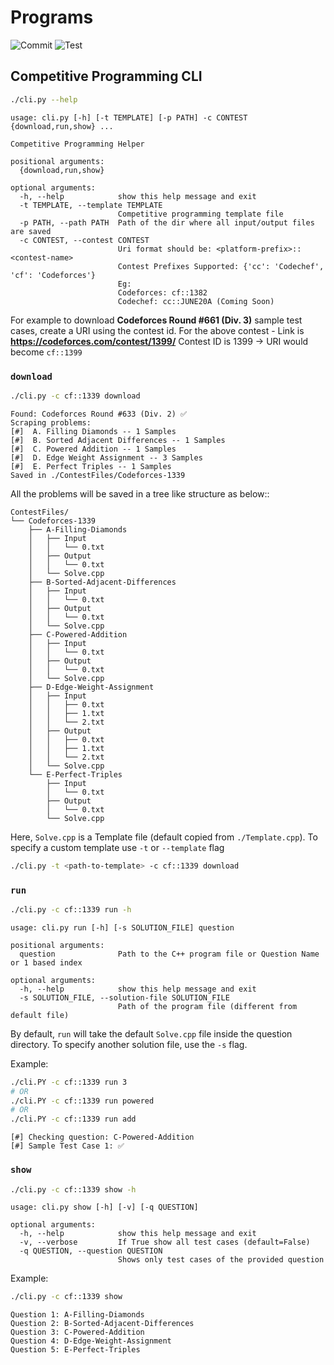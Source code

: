 # Programs

![Commit](https://github.com/adityaa30/programs/workflows/Check%20Commit/badge.svg)
![Test](https://github.com/adityaa30/programs/workflows/Test/badge.svg)

## Competitive Programming CLI

```bash
./cli.py --help
```

```text
usage: cli.py [-h] [-t TEMPLATE] [-p PATH] -c CONTEST {download,run,show} ...

Competitive Programming Helper

positional arguments:
  {download,run,show}

optional arguments:
  -h, --help            show this help message and exit
  -t TEMPLATE, --template TEMPLATE
                        Competitive programming template file
  -p PATH, --path PATH  Path of the dir where all input/output files are saved
  -c CONTEST, --contest CONTEST
                        Uri format should be: <platform-prefix>::<contest-name> 
                        Contest Prefixes Supported: {'cc': 'Codechef', 'cf': 'Codeforces'}
                        Eg: 
                        Codeforces: cf::1382 
                        Codechef: cc::JUNE20A (Coming Soon)
```


For example to download **Codeforces Round #661 (Div. 3)** sample test cases, create a URI using the contest id. 
For the above contest - Link is **https://codeforces.com/contest/1399/**
Contest ID is 1399 -> URI would become `cf::1399`

### `download`

```bash
./cli.py -c cf::1339 download
```

```text
Found: Codeforces Round #633 (Div. 2) ✅
Scraping problems:
[#]  A. Filling Diamonds -- 1 Samples
[#]  B. Sorted Adjacent Differences -- 1 Samples
[#]  C. Powered Addition -- 1 Samples
[#]  D. Edge Weight Assignment -- 3 Samples
[#]  E. Perfect Triples -- 1 Samples
Saved in ./ContestFiles/Codeforces-1339
```

All the problems will be saved in a tree like structure as below::

```text
ContestFiles/
└── Codeforces-1339
    ├── A-Filling-Diamonds
    │   ├── Input
    │   │   └── 0.txt
    │   ├── Output
    │   │   └── 0.txt
    │   └── Solve.cpp
    ├── B-Sorted-Adjacent-Differences
    │   ├── Input
    │   │   └── 0.txt
    │   ├── Output
    │   │   └── 0.txt
    │   └── Solve.cpp
    ├── C-Powered-Addition
    │   ├── Input
    │   │   └── 0.txt
    │   ├── Output
    │   │   └── 0.txt
    │   └── Solve.cpp
    ├── D-Edge-Weight-Assignment
    │   ├── Input
    │   │   ├── 0.txt
    │   │   ├── 1.txt
    │   │   └── 2.txt
    │   ├── Output
    │   │   ├── 0.txt
    │   │   ├── 1.txt
    │   │   └── 2.txt
    │   └── Solve.cpp
    └── E-Perfect-Triples
        ├── Input
        │   └── 0.txt
        ├── Output
        │   └── 0.txt
        └── Solve.cpp
```

Here, `Solve.cpp` is a Template file (default copied from `./Template.cpp`). To specify a custom template use `-t` or `--template` flag

```bash
./cli.py -t <path-to-template> -c cf::1339 download
```

### `run`

```bash
./cli.py -c cf::1339 run -h
```

```text
usage: cli.py run [-h] [-s SOLUTION_FILE] question

positional arguments:
  question              Path to the C++ program file or Question Name or 1 based index

optional arguments:
  -h, --help            show this help message and exit
  -s SOLUTION_FILE, --solution-file SOLUTION_FILE
                        Path of the program file (different from default file)
```

By default, `run` will take the default `Solve.cpp` file inside the question directory. To specify another solution file, use the `-s` flag.

Example:

```bash
./cli.PY -c cf::1339 run 3
# OR
./cli.PY -c cf::1339 run powered
# OR
./cli.PY -c cf::1339 run add
```

```text
[#] Checking question: C-Powered-Addition
[#] Sample Test Case 1: ✅
```

### `show`

```bash
./cli.py -c cf::1339 show -h
```

```text
usage: cli.py show [-h] [-v] [-q QUESTION]

optional arguments:
  -h, --help            show this help message and exit
  -v, --verbose         If True show all test cases (default=False)
  -q QUESTION, --question QUESTION
                        Shows only test cases of the provided question
```

Example:

```bash
./cli.py -c cf::1339 show
```

```text
Question 1: A-Filling-Diamonds
Question 2: B-Sorted-Adjacent-Differences
Question 3: C-Powered-Addition
Question 4: D-Edge-Weight-Assignment
Question 5: E-Perfect-Triples
```

